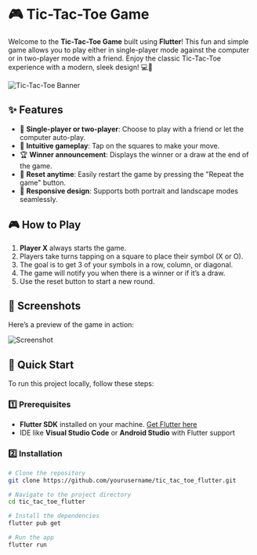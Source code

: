 # 🎮 Tic-Tac-Toe Game

Welcome to the **Tic-Tac-Toe Game** built using **Flutter**! This fun and simple game allows you to play either in single-player mode against the computer or in two-player mode with a friend. Enjoy the classic Tic-Tac-Toe experience with a modern, sleek design! 💻📱

![Tic-Tac-Toe Banner](https://github.com/user-attachments/assets/56e340d8-e58d-4e5e-ba8c-da1136db8d33)

## ✨ Features

- 🔄 **Single-player or two-player**: Choose to play with a friend or let the computer auto-play.
- 🎯 **Intuitive gameplay**: Tap on the squares to make your move.
- 🏆 **Winner announcement**: Displays the winner or a draw at the end of the game.
- 🔄 **Reset anytime**: Easily restart the game by pressing the "Repeat the game" button.
- 📱 **Responsive design**: Supports both portrait and landscape modes seamlessly.

## 🎮 How to Play

1. **Player X** always starts the game.
2. Players take turns tapping on a square to place their symbol (X or O).
3. The goal is to get 3 of your symbols in a row, column, or diagonal.
4. The game will notify you when there is a winner or if it’s a draw.
5. Use the reset button to start a new round.

## 📱 Screenshots

Here’s a preview of the game in action:

![Screenshot](https://github.com/user-attachments/assets/56e340d8-e58d-4e5e-ba8c-da1136db8d33)

## 🚀 Quick Start

To run this project locally, follow these steps:

### 1️⃣ Prerequisites

- **Flutter SDK** installed on your machine. [Get Flutter here](https://flutter.dev/docs/get-started/install)
- IDE like **Visual Studio Code** or **Android Studio** with Flutter support

### 2️⃣ Installation

```bash
# Clone the repository
git clone https://github.com/yourusername/tic_tac_toe_flutter.git

# Navigate to the project directory
cd tic_tac_toe_flutter

# Install the dependencies
flutter pub get

# Run the app
flutter run
